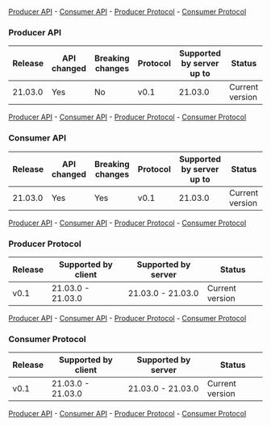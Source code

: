 [Producer API](#producer-api) -
[Consumer API](#consumer-api) - 
[Producer Protocol](#producer-protocol) - 
[Consumer Protocol](#consumer-protocol)


### Producer API

| Release      | API changed | Breaking changes | Protocol | Supported by server up to | Status |
| ------------ | ----------- |----------------- | -------- | ------------------------- | ------- |
| 21.03.0      | Yes         | No               | v0.1     | 21.03.0                   | Current version  |


[Producer API](#producer-api) -
[Consumer API](#consumer-api) - 
[Producer Protocol](#producer-protocol) - 
[Consumer Protocol](#consumer-protocol)


### Consumer API

| Release      | API changed | Breaking changes | Protocol | Supported by server up to | Status |
| ------------ | ----------- |----------------- | -------- | ------------------------- | ------- |
| 21.03.0      | Yes         | Yes              | v0.1     | 21.03.0                   | Current version  |


[Producer API](#producer-api) -
[Consumer API](#consumer-api) - 
[Producer Protocol](#producer-protocol) - 
[Consumer Protocol](#consumer-protocol)

### Producer Protocol
| Release      | Supported by client | Supported by server  | Status           |
| ------------ | ------------------- | -------------------- | ---------------- |
| v0.1         | 21.03.0 - 21.03.0   | 21.03.0  - 21.03.0   | Current version  |

[Producer API](#producer-api) -
[Consumer API](#consumer-api) - 
[Producer Protocol](#producer-protocol) - 
[Consumer Protocol](#consumer-protocol)


### Consumer Protocol
| Release      | Supported by client | Supported by server  | Status           |
| ------------ | ------------------- | -------------------- | ---------------- |
| v0.1         | 21.03.0 - 21.03.0   | 21.03.0  - 21.03.0   | Current version  |

[Producer API](#producer-api) -
[Consumer API](#consumer-api) - 
[Producer Protocol](#producer-protocol) - 
[Consumer Protocol](#consumer-protocol)
